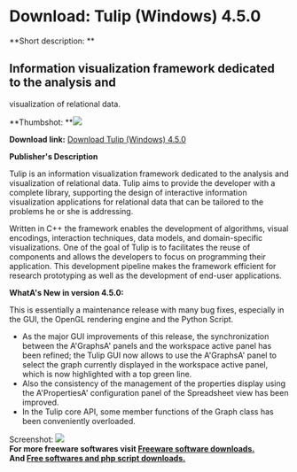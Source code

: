# Download: Tulip (Windows) 4.5.0

**Short description: **

## Information visualization framework dedicated to the analysis and
visualization of relational data.

  
**Thumbshot: **![](http://www.freewarefiles.com/screenshot/tulipwin_md.gif)   
  
**Download link:** [Download Tulip (Windows) 4.5.0](http://freesoftwares.boysofts.com/Tulip_program_72642.html)  
  

**Publisher's Description**  
  

Tulip is an information visualization framework dedicated to the analysis and
visualization of relational data. Tulip aims to provide the developer with a
complete library, supporting the design of interactive information
visualization applications for relational data that can be tailored to the
problems he or she is addressing.

Written in C++ the framework enables the development of algorithms, visual
encodings, interaction techniques, data models, and domain-specific
visualizations. One of the goal of Tulip is to facilitates the reuse of
components and allows the developers to focus on programming their
application. This development pipeline makes the framework efficient for
research prototyping as well as the development of end-user applications.

**WhatA's New in version 4.5.0:**

This is essentially a maintenance release with many bug fixes, especially in
the GUI, the OpenGL rendering engine and the Python Script.

  * As the major GUI improvements of this release, the synchronization between the A'GraphsA' panels and the workspace active panel has been refined; the Tulip GUI now allows to use the A'GraphsA' panel to select the graph currently displayed in the workspace active panel, which is now highlighted with a top green line. 
  * Also the consistency of the management of the properties display using the A'PropertiesA' configuration panel of the Spreadsheet view has been improved. 
  * In the Tulip core API, some member functions of the Graph class has been conveniently overloaded. 

  
  
Screenshot: ![](http://www.freewarefiles.com/screenshot/tulipwin.gif)  
**For more freeware softwares visit [Freeware software downloads.](http://freesoftwares.boysofts.com/)**   
**And [Free softwares and php script downloads.](http://www.boysofts.com/)**


